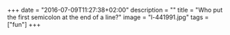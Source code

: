 +++
date = "2016-07-09T11:27:38+02:00"
description = ""
title = "Who put the first semicolon at the end of a line?"
image = "l-441991.jpg"
tags = ["fun"]
+++

